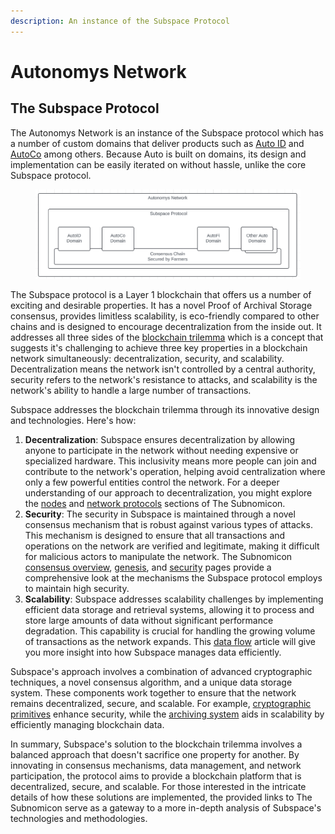```yaml
---
description: An instance of the Subspace Protocol
---
```


# Autonomys Network

## The Subspace Protocol

The Autonomys Network is an instance of the Subspace protocol which has a number of custom domains that deliver products such as [Auto ID](autoid/) and [AutoCo](autoco/) among others. Because Auto is built on domains, its design and implementation can be easily iterated on without hassle, unlike the core Subspace protocol.

<figure><img src="../.gitbook/assets/image.png" alt=""><figcaption></figcaption></figure>

The Subspace protocol is a Layer 1 blockchain that offers us a number of exciting and desirable properties. It has a novel Proof of Archival Storage consensus, provides limitless scalability, is eco-friendly compared to other chains and is designed to encourage decentralization from the inside out. It addresses all three sides of the [blockchain trilemma](../additional-learning/technology-basics/the-blockchain-trilemma.md) which is a concept that suggests it's challenging to achieve three key properties in a blockchain network simultaneously: decentralization, security, and scalability. Decentralization means the network isn't controlled by a central authority, security refers to the network's resistance to attacks, and scalability is the network's ability to handle a large number of transactions.

Subspace addresses the blockchain trilemma through its innovative design and technologies. Here's how:

1. **Decentralization**: Subspace ensures decentralization by allowing anyone to participate in the network without needing expensive or specialized hardware. This inclusivity means more people can join and contribute to the network's operation, helping avoid centralization where only a few powerful entities control the network. For a deeper understanding of our approach to decentralization, you might explore the [nodes](https://subnomicon.subspace.network/docs/network/nodes) and [network protocols](https://subnomicon.subspace.network/docs/network/network\_protocols) sections of The Subnomicon.
2. **Security**: The security in Subspace is maintained through a novel consensus mechanism that is robust against various types of attacks. This mechanism is designed to ensure that all transactions and operations on the network are verified and legitimate, making it difficult for malicious actors to manipulate the network. The Subnomicon [consensus overview](https://subnomicon.subspace.network/docs/consensus/overview), [genesis](https://subnomicon.subspace.network/docs/consensus/genesis), and [security](https://subnomicon.subspace.network/docs/consensus/security) pages provide a comprehensive look at the mechanisms the Subspace protocol employs to maintain high security.
3. **Scalability**: Subspace addresses scalability challenges by implementing efficient data storage and retrieval systems, allowing it to process and store large amounts of data without significant performance degradation. This capability is crucial for handling the growing volume of transactions as the network expands. This [data flow](https://subnomicon.subspace.network/docs/consensus/data\_flow) article will give you more insight into how Subspace manages data efficiently.

Subspace's approach involves a combination of advanced cryptographic techniques, a novel consensus algorithm, and a unique data storage system. These components work together to ensure that the network remains decentralized, secure, and scalable. For example, [cryptographic primitives](https://subnomicon.subspace.network/docs/consensus/consensus/crypto\_primitives/) enhance security, while the [archiving system](https://subnomicon.subspace.network/docs/consensus/consensus/archiving/) aids in scalability by efficiently managing blockchain data.

In summary, Subspace's solution to the blockchain trilemma involves a balanced approach that doesn't sacrifice one property for another. By innovating in consensus mechanisms, data management, and network participation, the protocol aims to provide a blockchain platform that is decentralized, secure, and scalable. For those interested in the intricate details of how these solutions are implemented, the provided links to The Subnomicon serve as a gateway to a more in-depth analysis of Subspace's technologies and methodologies.
